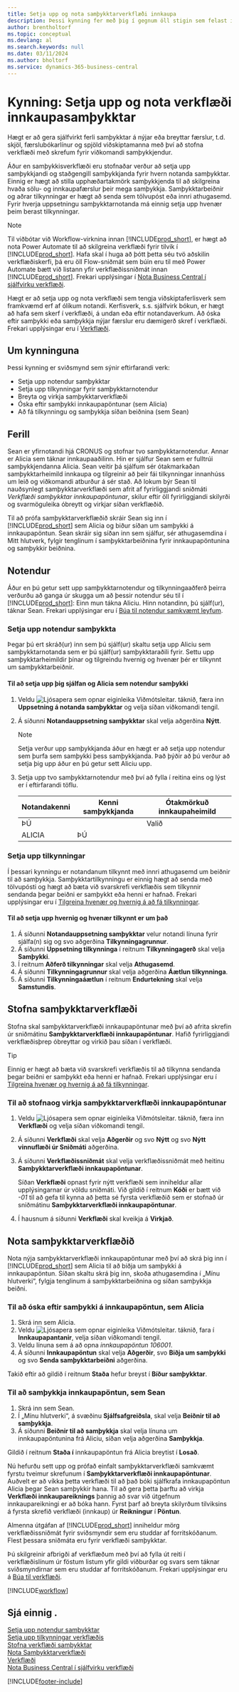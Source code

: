 ```yaml
---
title: Setja upp og nota samþykktarverkflæði innkaupa
description: Þessi kynning fer með þig í gegnum öll stigin sem felast í því að setja upp og nota samþykktarverkflæði innkaupa í Business Central.
author: brentholtorf
ms.topic: conceptual
ms.devlang: al
ms.search.keywords: null
ms.date: 03/11/2024
ms.author: bholtorf
ms.service: dynamics-365-business-central
---
```

# <a name="walkthrough-set-up-and-use-a-purchase-approval-workflow"></a>Kynning: Setja upp og nota verkflæði innkaupasamþykktar

Hægt er að gera sjálfvirkt ferli samþykktar á nýjar eða breyttar færslur, t.d. skjöl, færslubókarlínur og spjöld viðskiptamanna með því að stofna verkflæði með skrefum fyrir viðkomandi samþykkjendur.

Áður en samþykkisverkflæði eru stofnaðar verður að setja upp samþykkjandi og staðgengill samþykkjanda fyrir hvern notanda samþykktar. Einnig er hægt að stilla upphæðartakmörk samþykkjenda til að skilgreina hvaða sölu- og innkaupafærslur þeir mega samþykkja. Samþykktarbeiðnir og aðrar tilkynningar er hægt að senda sem tölvupóst eða innri athugasemd. Fyrir hverja uppsetningu samþykktarnotanda má einnig setja upp hvenær þeim berast tilkynningar.

> [!NOTE]
> Til viðbótar við Workflow-virknina innan [!INCLUDE[prod_short](includes/prod_short.md)], er hægt að nota Power Automate til að skilgreina verkflæði fyrir tilvik í [!INCLUDE[prod_short](includes/prod_short.md)]. Hafa skal í huga að þótt þetta séu tvö aðskilin verkflæðiskerfi, þá eru öll Flow-sniðmát sem búin eru til með Power Automate bætt við listann yfir verkflæðissniðmát innan [!INCLUDE[prod_short](includes/prod_short.md)]. Frekari upplýsingar í [Nota Business Central í sjálfvirku verkflæði](across-how-use-financials-data-source-flow.md).  

Hægt er að setja upp og nota verkflæði sem tengja viðskiptaferlisverk sem framkvæmd erf af ólíkum notandi. Kerfisverk, s.s. sjálfvirk bókun, er hægt að hafa sem skerf í verkflæði, á undan eða eftir notandaverkum. Að óska eftir samþykki eða samþykkja nýjar færslur eru dæmigerð skref í verkflæði. Frekari upplýsingar eru í [Verkflæði](across-workflow.md).  

## <a name="about-this-walkthrough"></a>Um kynninguna

Þessi kynning er sviðsmynd sem sýnir eftirfarandi verk:  

- Setja upp notendur samþykktar  
- Setja upp tilkynningar fyrir samþykktarnotendur  
- Breyta og virkja samþykktarverkflæði  
- Óska eftir samþykki innkaupapöntunar (sem Alicia)  
- Að fá tilkynningu og samþykkja síðan beiðnina (sem Sean)  

## <a name="story"></a>Ferill

Sean er yfirnotandi hjá CRONUS og stofnar tvo samþykktarnotendur. Annar er Alicia sem táknar innkaupaaðilinn. Hin er sjálfur Sean sem er fulltrúi samþykkjendanna Alicia. Sean veitir þá sjálfum sér ótakmarkaðan samþykktarheimild innkaupa og tilgreinir að þeir fái tilkynningar innanhúss um leið og viðkomandi atburður á sér stað. Að lokum býr Sean til nauðsynlegt samþykktarverkflæði sem afrit af fyrirliggjandi sniðmáti *Verkflæði samþykktar innkaupapöntunar*, skilur eftir öll fyrirliggjandi skilyrði og svarmöguleika óbreytt og virkjar síðan verkflæðið.  

Til að prófa samþykktarverkflæðið skráir Sean sig inn í [!INCLUDE[prod_short](includes/prod_short.md)] sem Alicia og biður síðan um samþykki á innkaupapöntun. Sean skráir sig síðan inn sem sjálfur, sér athugasemdina í Mitt hlutverk, fylgir tenglinum í samþykktarbeiðnina fyrir innkaupapöntunina og samþykkir beiðnina.  

## <a name="users"></a>Notendur

Áður en þú getur sett upp samþykktarnotendur og tilkynningaaðferð þeirra verðurðu að ganga úr skugga um að þessir notendur séu til í [!INCLUDE[prod_short](includes/prod_short.md)]: Einn mun tákna Aliciu. Hinn notandinn, þú sjálf(ur), táknar Sean. Frekari upplýsingar eru í [Búa til notendur samkvæmt leyfum](ui-how-users-permissions.md).

### <a name="set-up-approval-users"></a>Setja upp notendur samþykkta

Þegar þú ert skráð(ur) inn sem þú sjálf(ur) skaltu setja upp Aliciu sem samþykktarnotanda sem er þú sjálf(ur) samþykktaraðili fyrir. Settu upp samþykktarheimildir þínar og tilgreindu hvernig og hvenær þér er tilkynnt um samþykktarbeiðnir.  

#### <a name="to-set-up-yourself-and-alicia-as-approval-users"></a>Til að setja upp þig sjálfan og Alicia sem notendur samþykki

1. Veldu ![Ljósapera sem opnar eiginleika Viðmótsleitar.](media/ui-search/search_small.png "Segðu mér hvað þú vilt gera") táknið, færa inn **Uppsetning á notanda samþykktar** og velja síðan viðkomandi tengil.  
2. Á síðunni **Notandauppsetning samþykktar** skal velja aðgerðina **Nýtt**.  

    > [!NOTE]  
    >  Setja verður upp samþykkjanda áður en hægt er að setja upp notendur sem þurfa sem samþykki þess samþykkjanda. Það þýðir að þú verður að setja þig upp áður en þú getur sett Aliciu upp.  

3. Setja upp tvo samþykktarnotendur með því að fylla í reitina eins og lýst er í eftirfarandi töflu.  

    |Notandakenni|Kenni samþykkjanda|Ótakmörkuð innkaupaheimild|  
    |-------|-----------|---------------------------|  
    |ÞÚ||Valið|
    |ALICIA|ÞÚ||

### <a name="set-up-notifications"></a>Setja upp tilkynningar

Í þessari kynningu er notandanum tilkynnt með innri athugasemd um beiðnir til að samþykkja. Samþykktartilkynningu er einnig hægt að senda með tölvupósti og hægt að bæta við svarskrefi verkflæðis sem tilkynnir sendanda þegar beiðni er samþykkt eða henni er hafnað. Frekari upplýsingar eru í [Tilgreina hvenær og hvernig á að fá tilkynningar](across-how-to-specify-when-and-how-to-receive-notifications.md).

#### <a name="to-set-up-how-and-when-youre-notified"></a>Til að setja upp hvernig og hvenær tilkynnt er um það

1. Á síðunni **Notandauppsetning samþykktar** velur notandi línuna fyrir sjálfa(n) sig og svo aðgerðina **Tilkynningagrunnur**.  
2. Á síðunni **Uppsetning tilkynninga** í reitnum **Tilkynningagerð** skal velja **Samþykki**.  
3. Í reitnum **Aðferð tilkynningar** skal velja **Athugasemd**.  
4. Á síðunni **Tilkynningagrunnur** skal velja aðgerðina **Áætlun tilkynninga**.  
5. Á síðunni **Tilkynningaáætlun** í reitnum **Endurtekning** skal velja **Samstundis**.  

## <a name="create-the-approval-workflow"></a>Stofna samþykktarverkflæði

Stofna skal samþykktarverkflæði innkaupapöntunar með því að afrita skrefin úr sniðmátinu **Samþykktarverkflæði innkaupapöntunar**. Hafið fyrirliggjandi verkflæðisþrep óbreyttar og virkið þau síðan í verkflæði.  

> [!TIP]
> Einnig er hægt að bæta við svarskrefi verkflæðis til að tilkynna sendanda þegar beiðni er samþykkt eða henni er hafnað. Frekari upplýsingar eru í [Tilgreina hvenær og hvernig á að fá tilkynningar](across-how-to-specify-when-and-how-to-receive-notifications.md).

### <a name="to-create-and-enable-a-purchase-order-approval-workflow"></a>Til að stofnaog virkja samþykktarverkflæði innkaupapöntunar

1. Veldu ![Ljósapera sem opnar eiginleika Viðmótsleitar.](media/ui-search/search_small.png "Segðu mér hvað þú vilt gera") táknið, færa inn **Verkflæði** og velja síðan viðkomandi tengil.  
2. Á síðunni **Verkflæði** skal velja **Aðgerðir** og svo **Nýtt** og svo **Nýtt vinnuflæði úr Sniðmáti** aðgerðina.  
3. Á síðunni **Verkflæðissniðmát** skal velja verkflæðissniðmát með heitinu **Samþykktarverkflæði innkaupapöntunar**.  

   Síðan **Verkflæði** opnast fyrir nýtt verkflæði sem inniheldur allar upplýsingarnar úr völdu sniðmáti. Við gildið í reitnum **Kóði** er bætt við *-01* til að gefa til kynna að þetta sé fyrsta verkflæðið sem er stofnað úr sniðmátinu **Samþykktarverkflæði innkaupapöntunar**.  
4. Í hausnum á síðunni **Verkflæði** skal kveikja á **Virkjað**.  

## <a name="use-the-approval-workflow"></a>Nota samþykktarverkflæðið

Nota nýja samþykktarverkflæði innkaupapöntunar með því að skrá þig inn í [!INCLUDE[prod_short](includes/prod_short.md)] sem Alicia til að biðja um samþykki á innkaupapöntun. Síðan skaltu skrá þig inn, skoða athugasemdina í „Mínu hlutverki“, fylgja tenglinum á samþykktarbeiðnina og síðan samþykkja beiðni.  

### <a name="to-request-approval-of-a-purchase-order-as-alicia"></a>Til að óska eftir samþykki á innkaupapöntun, sem Alicia

1. Skrá inn sem Alicia.
2. Veldu ![Ljósapera sem opnar eiginleika Viðmótsleitar.](media/ui-search/search_small.png "Segðu mér hvað þú vilt gera") táknið, fara í **Innkaupapantanir**, velja síðan viðkomandi tengil.  
3. Veldu línuna sem á að opna *innkaupapöntun 106001*.  
4. Á síðunni **Innkaupapöntun** skal velja **Aðgerðir**, svo **Biðja um samþykki** og svo **Senda samþykktarbeiðni** aðgerðina.  

Takið eftir að gildið í reitnum **Staða** hefur breyst í **Bíður samþykktar**.  

### <a name="to-approve-the-purchase-order-as-sean"></a>Til að samþykkja innkaupapöntun, sem Sean

1. Skrá inn sem Sean.
2. Í „Mínu hlutverki“, á svæðinu **Sjálfsafgreiðsla**, skal velja **Beiðnir til að samþykkja**.
3. Á síðunni **Beiðnir til að samþykkja** skal velja línuna um innkaupapöntunina frá Aliciu, síðan velja aðgerðina **Samþykkja**.  

Gildið í reitnum **Staða í** innkaupapöntun frá Alicia breytist í **Losað**.  

Nú hefurðu sett upp og prófað einfalt samþykktarverkflæði samkvæmt fyrstu tveimur skrefunum í **Samþykktarverkflæði innkaupapöntunar**. Auðvelt er að víkka þetta verkflæði til að það bóki sjálfkrafa innkaupapöntun Alicia þegar Sean samþykkir hana. Til að gera þetta þarftu að virkja **Verkflæði innkaupareiknings** þannig að svar við útgefnum innkaupareikningi er að bóka hann. Fyrst þarf að breyta skilyrðum tilviksins á fyrsta skrefið verkflæði (innkaup) úr **Reikningur** í **Pöntun**.  

Almenna útgáfan af [!INCLUDE[prod_short](includes/prod_short.md)] inniheldur mörg verkflæðissniðmát fyrir sviðsmyndir sem eru studdar af forritskóðanum. Flest þessara sniðmáta eru fyrir verkflæði samþykktar.  

Þú skilgreinir afbrigði af verkflæðum með því að fylla út reiti í verkflæðislínum úr föstum listum yfir gildi viðburðar og svars sem táknar sviðsmyndirnar sem eru studdar af forritskóðanum. Frekari upplýsingar eru á [Búa til verkflæði](across-how-to-create-workflows.md).  

[!INCLUDE[workflow](includes/workflow.md)]

## <a name="see-also"></a>Sjá einnig .

[Setja upp notendur samþykktar](across-how-to-set-up-approval-users.md)  
[Setja upp tilkynningar verkflæðis](across-setting-up-workflow-notifications.md)  
[Stofna verkflæði samþykktar](across-how-to-create-workflows.md)  
[Nota Samþykktarverkflæði](across-how-use-approval-workflows.md)  
[Verkflæði](across-workflow.md)  
[Nota Business Central í sjálfvirku verkflæði](across-how-use-financials-data-source-flow.md)  


[!INCLUDE[footer-include](includes/footer-banner.md)]
